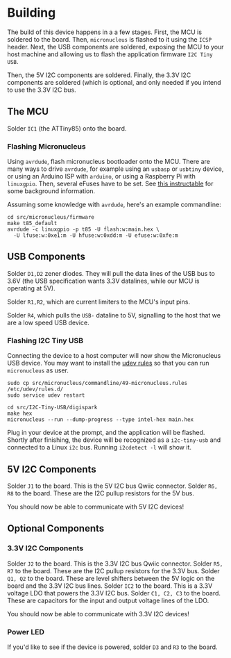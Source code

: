 # Building

The build of this device happens in a a few stages. First, the MCU is soldered
to the board. Then, `micronucleus` is flashed to it using the `ICSP` header.
Next, the USB components are soldered, exposing the MCU to your host machine
and allowing us to flash the application firmware `I2C Tiny USB`.

Then, the 5V I2C components are soldered. Finally, the 3.3V I2C components
are soldered (which is optional, and only needed if you intend to use the
3.3V I2C bus.

## The MCU

Solder `IC1` (the ATTiny85) onto the board.

### Flashing Micronucleus

Using `avrdude`, flash micronucleus bootloader onto the MCU. There are many
ways to drive `avrdude`, for example using an `usbasp` or `usbtiny` device,
or using an Arduino ISP with `arduino`, or using a Raspberry Pi with
`linuxgpio`. Then, several eFuses have to be set. See [this instructable](https://www.instructables.com/id/Refresh-Your-DigiSpark-clone-With-a-Smaller-Bootlo/)
for some background information.

Assuming some knowledge with `avrdude`, here's an example
commandline:

```
cd src/micronucleus/firmware
make t85_default
avrdude -c linuxgpio -p t85 -U flash:w:main.hex \
  -U lfuse:w:0xe1:m -U hfuse:w:0xdd:m -U efuse:w:0xfe:m
```

## USB Components

Solder `D1,D2` zener diodes. They will pull the data lines of the USB bus
to 3.6V (the USB specification wants 3.3V datalines, while our MCU is operating
at 5V). 

Solder `R1,R2`, which are current limiters to the MCU's input pins.

Solder `R4`, which pulls the `USB-` dataline to 5V, signalling to the host
that we are a low speed USB device.

### Flashing I2C Tiny USB

Connecting the device to a host computer will now show the Micronucleus USB
device. You may want to install the [udev rules](https://github.com/micronucleus/micronucleus/blob/master/commandline/49-micronucleus.rules)
so that you can run `micronucleus` as user.

```
sudo cp src/micronucleus/commandline/49-micronucleus.rules /etc/udev/rules.d/
sudo service udev restart

cd src/I2C-Tiny-USB/digispark
make hex
micronucleus --run --dump-progress --type intel-hex main.hex
```

Plug in your device at the prompt, and the application will be flashed. Shortly
after finishing, the device will be recognized as a `i2c-tiny-usb` and connected
to a Linux `i2c` bus. Running `i2cdetect -l` will show it.

## 5V I2C Components

Solder `J1` to the board. This is the 5V I2C bus Qwiic connector.
Solder `R6, R8` to the board. These are the I2C pullup resistors for the 5V bus.

You should now be able to communicate with 5V I2C devices!

## Optional Components

### 3.3V I2C Components

Solder `J2` to the board. This is the 3.3V I2C bus Qwiic connector.
Solder `R5, R7` to the board. These are the I2C pullup resistors for the 3.3V
bus.
Solder `Q1, Q2` to the board. These are level shifters between the 5V logic on
the board and the 3.3V I2C bus lines.
Solder `IC2` to the board. This is a 3.3V voltage LDO that powers the 3.3V I2C
bus.
Solder `C1, C2, C3` to the board. These are capacitors for the input and output
voltage lines of the LDO.

You should now be able to communicate with 3.3V I2C devices!

### Power LED

If you'd like to see if the device is powered, solder `D3` and `R3` to the
board.
